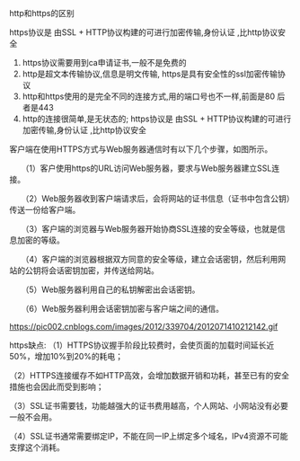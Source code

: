 http和https的区别

https协议是  由SSL  + HTTP协议构建的可进行加密传输,身份认证  ,比http协议安全

1. https协议需要用到ca申请证书,一般不是免费的
2. http是超文本传输协议,信息是明文传输, https是具有安全性的ssl加密传输协议
3. http和https使用的是完全不同的连接方式,用的端口号也不一样,前面是80 后者是443
4. http的连接很简单,是无状态的;
   https协议是  由SSL  + HTTP协议构建的可进行加密传输,身份认证  ,比http协议安全



客户端在使用HTTPS方式与Web服务器通信时有以下几个步骤，如图所示。

　　（1）客户使用https的URL访问Web服务器，要求与Web服务器建立SSL连接。

　　（2）Web服务器收到客户端请求后，会将网站的证书信息（证书中包含公钥）传送一份给客户端。

　　（3）客户端的浏览器与Web服务器开始协商SSL连接的安全等级，也就是信息加密的等级。

　　（4）客户端的浏览器根据双方同意的安全等级，建立会话密钥，然后利用网站的公钥将会话密钥加密，并传送给网站。

　　（5）Web服务器利用自己的私钥解密出会话密钥。

　　（6）Web服务器利用会话密钥加密与客户端之间的通信。

https://pic002.cnblogs.com/images/2012/339704/2012071410212142.gif


https缺点:
（1）HTTPS协议握手阶段比较费时，会使页面的加载时间延长近50%，增加10%到20%的耗电；

（2）HTTPS连接缓存不如HTTP高效，会增加数据开销和功耗，甚至已有的安全措施也会因此而受到影响；

（3）SSL证书需要钱，功能越强大的证书费用越高，个人网站、小网站没有必要一般不会用。

（4）SSL证书通常需要绑定IP，不能在同一IP上绑定多个域名，IPv4资源不可能支撑这个消耗。